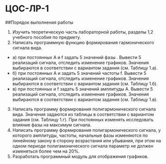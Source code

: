 # ЦОС-ЛР-1
##Порядок выполнения работы

1.	Изучить теоретическую часть лабораторной работы, разделы 1,2 учебного пособия по предмету.
2.	Написать программную функцию формирования гармонического сигнала вида.
- а) при постоянных A и f задать 5 значений фазы  . Вывести 5 реализаций сигнала, отследить изменение графиков. Значения выбираются в соответствии с вариантом задания (см. Таблицу 1.а).
- б) при постоянных A и   задать 5 значений частоты f. Вывести 5 реализаций сигнала, отследить изменение графиков. Значения выбираются в соответствии с вариантом задания (см. Таблицу 1.б).
- в) при постоянных   и f  задать 5 значений амплитуды A. Вывести 5 реализаций сигнала, отследить изменение графиков. Значения выбираются в соответствии с вариантом задания (см. Таблицу 1.в).
3. Написать  программу формирования полигармонического сигнала вида.
Значения задаются из таблицы в соответствии с вариантом задания (см. Таблицу 1.г). При постоянных  изменять исследовать влияние фазы на максимум сигнала.
4. Написать  программу формирования полигармонического сигнала, у которого амплитуды, частоты, начальные фазы изменяются по линейному закону в сторону возрастания или убывания, при этом на одном периоде полигамонического сигнала параметр не должен изменяться более чем на 20%.
5. Разработать программный модуль для отображения графиков.
